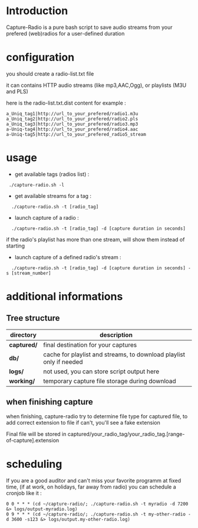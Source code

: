 # Introduction

Capture-Radio is a pure bash script to save audio streams from your prefered (web)radios for a user-defined duration


# configuration

you should create a radio-list.txt file

it can contains HTTP audio streams (like mp3,AAC,Ogg), or playlists (M3U and PLS)

here is the radio-list.txt.dist content for example :

```
a_Uniq_tag1|http://url_to_your_prefered/radio1.m3u
a_Uniq_tag2|http://url_to_your_prefered/radio2.pls
a_Uniq_tag3|http://url_to_your_prefered/radio3.mp3
a-Uniq-tag4|http://url_to_your_prefered/radio4.aac
a-Uniq-tag5|http://url_to_your_prefered_radio5_stream
```

# usage

- get available tags (radios list) :

```
 ./capture-radio.sh -l
```

- get available streams for a tag :

```
  ./capture-radio.sh -t [radio_tag]
```  

- launch capture of a radio :

```
  ./capture-radio.sh -t [radio_tag] -d [capture duration in seconds]
```

  if the radio's playlist has more than one stream, will show them instead of starting

- launch capture of a defined radio's stream :

```
  ./capture-radio.sh -t [radio_tag] -d [capture duration in seconds] -s [stream_number]
```


# additional informations

## Tree structure
|directory|description|
|---|---|
| **captured/** | final destination for your captures |
| **db/** | cache for playlist and streams, to download playlist only if needed |
| **logs/** | not used, you can store script output here |
| **working/** | temporary capture file storage during download |
  

## when finishing capture  

when finishing, capture-radio try to determine file type for captured file, to add correct extension to file
if can't, you'll see a fake extension

Final file will be stored in captured/your_radio_tag/your_radio_tag.[range-of-capture].extension

# scheduling

If you are a good auditor and can't miss your favorite programm at fixed time,
(if at work, on holidays, far away from radio)
you can schedule a cronjob like it : 

```
0 0 * * * (cd ~/capture-radio/; ./capture-radio.sh -t myradio -d 7200 &> logs/output-myradio.log)
0 9 * * * (cd ~/capture-radio/; ./capture-radio.sh -t my-other-radio -d 3600 -s123 &> logs/output.my-other-radio.log)
```

